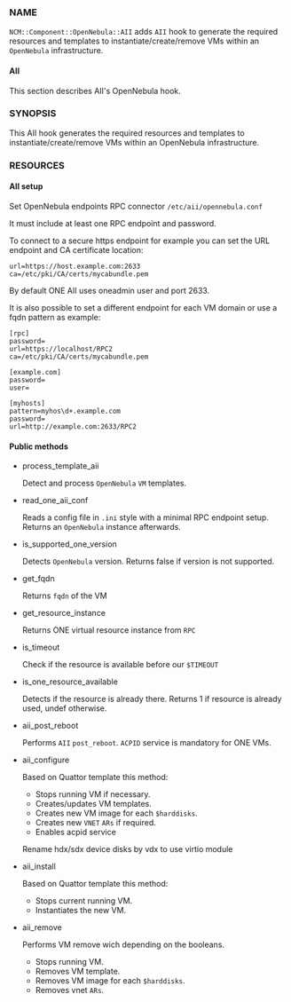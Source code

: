 
### NAME

`NCM::Component::OpenNebula::AII` adds `AII` hook
to generate the required resources and templates
to instantiate/create/remove VMs within an `OpenNebula` infrastructure.

#### AII

This section describes AII's OpenNebula hook.

### SYNOPSIS

This AII hook generates the required resources and templates to instantiate/create/remove VMs within an OpenNebula infrastructure.

### RESOURCES

#### AII setup

Set OpenNebula endpoints RPC connector `/etc/aii/opennebula.conf`

It must include at least one RPC endpoint and password.

To connect to a secure https endpoint for example you can set the URL endpoint and CA certificate location:

    url=https://host.example.com:2633
    ca=/etc/pki/CA/certs/mycabundle.pem

By default ONE AII uses oneadmin user and port 2633.

It is also possible to set a different endpoint for each VM domain or use a fqdn pattern
as example:

    [rpc]
    password=
    url=https://localhost/RPC2
    ca=/etc/pki/CA/certs/mycabundle.pem

    [example.com]
    password=
    user=

    [myhosts]
    pattern=myhos\d+.example.com
    password=
    url=http://example.com:2633/RPC2

#### Public methods

- process\_template\_aii

    Detect and process `OpenNebula` `VM` templates.

- read\_one\_aii\_conf

    Reads a config file in `.ini` style with a minimal RPC endpoint setup.
    Returns an `OpenNebula` instance afterwards.

- is\_supported\_one\_version

    Detects `OpenNebula` version.
    Returns false if <OpenNebula> version is not supported.

- get\_fqdn

    Returns `fqdn` of the VM

- get\_resource\_instance

    Returns ONE virtual resource instance from `RPC`

- is\_timeout

    Check if the resource is available
    before our `$TIMEOUT`

- is\_one\_resource\_available

    Detects if the resource is already there.
    Returns 1 if resource is already used, undef otherwise.

- aii\_post\_reboot

    Performs `AII` `post_reboot`.
    `ACPID` service is mandatory for ONE VMs.

- aii\_configure

    Based on Quattor template this method:

    - Stops running VM if necessary.
    - Creates/updates VM templates.
    - Creates new VM image for each `$harddisks`.
    - Creates new `VNET` `ARs` if required.
    - Enables acpid service

    Rename hdx/sdx device disks by vdx to use virtio module

- aii\_install

    Based on Quattor template this method:

    - Stops current running VM.
    - Instantiates the new VM.

- aii\_remove

    Performs VM remove wich depending on the booleans.

    - Stops running VM.
    - Removes VM template.
    - Removes VM image for each `$harddisks`.
    - Removes vnet `ARs`.
